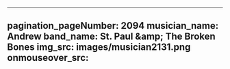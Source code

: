 ------
pagination_pageNumber: 2094
musician_name: Andrew
band_name: St. Paul &amp;amp; The Broken Bones
img_src: images/musician2131.png
onmouseover_src: 
------